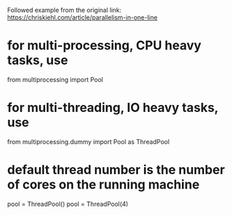 
Followed example from the original link:
https://chriskiehl.com/article/parallelism-in-one-line

# for multi-processing, CPU heavy tasks, use
from multiprocessing import Pool

# for multi-threading, IO heavy tasks, use
from multiprocessing.dummy import Pool as ThreadPool

# default thread number is the number of cores on the running machine
pool = ThreadPool() 
pool = ThreadPool(4)